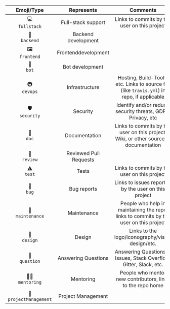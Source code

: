 Emoji/Type | Represents | Comments
:---: | :---: | :---:
💻 <br /> `fullstack` | Full-stack support | Links to commits by the user on this project
🕋 <br /> `backend` | Backend development | |
🖼 <br /> `frontend` | Frontenddevelopment | |
🤖 <br /> `bot` | Bot development | |
🚇 <br /> `devops` | Infrastructure | Hosting, Build-Tools, etc. Links to source file (like `travis.yml`) in repo, if applicable
🛡️ <br /> `security` | Security | Identify and/or reduce security threats, GDPR, Privacy, etc
📖 <br /> `doc` | Documentation | Links to commits by the user on this project, Wiki, or other source of documentation
👀 <br /> `review` | Reviewed Pull Requests | |
⚠️ <br /> `test` | Tests | Links to commits by the user on this project
🐛 <br /> `bug` | Bug reports | Links to issues reported by the user on this project
🚧 <br /> `maintenance` | Maintenance | People who help in maintaining the repo, links to commits by the user on this project
🎨 <br /> `design` | Design | Links to the logo/iconography/visual design/etc.
💬 <br /> `question` | Answering Questions | Answering Questions in Issues, Stack Overflow, Gitter, Slack, etc.
🧑‍🏫 <br /> `mentoring` | Mentoring | People who mentor new contributors, links to the repo home
📆 <br/> `projectManagement` | Project Management | |